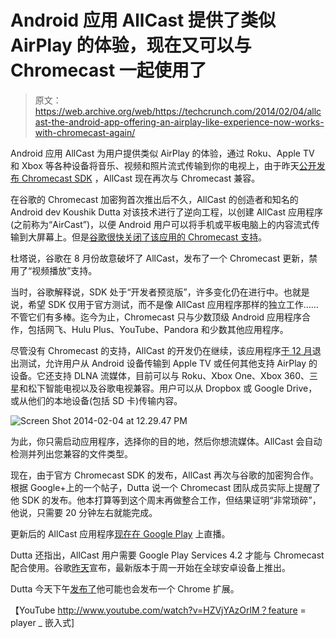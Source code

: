 # Android 应用 AllCast 提供了类似 AirPlay 的体验，现在又可以与 Chromecast 一起使用了

> 原文：<https://web.archive.org/web/https://techcrunch.com/2014/02/04/allcast-the-android-app-offering-an-airplay-like-experience-now-works-with-chromecast-again/>

Android 应用 AllCast 为用户提供类似 AirPlay 的体验，通过 Roku、Apple TV 和 Xbox 等各种设备将音乐、视频和照片流式传输到你的电视上，由于昨天[公开发布 Chromecast SDK](https://web.archive.org/web/20230328192243/https://techcrunch.com/2014/02/03/google-opens-chromecast-to-all-developers/) ，AllCast 现在再次与 Chromecast 兼容。

在谷歌的 Chromecast 加密狗首次推出后不久，AllCast 的创造者和知名的 Android dev Koushik Dutta 对该技术进行了逆向工程，以创建 AllCast 应用程序(之前称为“AirCast”)，以便 Android 用户可以将手机或平板电脑上的内容流式传输到大屏幕上。但是[谷歌很快关闭了该应用的 Chromecast 支持](https://web.archive.org/web/20230328192243/https://techcrunch.com/2013/08/26/google-just-killed-the-best-thing-about-the-chromecast-for-now/)。

杜塔说，谷歌在 8 月份故意破坏了 AllCast，发布了一个 Chromecast 更新，禁用了“视频播放”支持。

当时，谷歌解释说，SDK 处于“开发者预览版”，许多变化仍在进行中。也就是说，希望 SDK 仅用于官方测试，而不是像 AllCast 应用程序那样的独立工作……不管它们有多棒。迄今为止，Chromecast 只与少数顶级 Android 应用程序合作，包括网飞、Hulu Plus、YouTube、Pandora 和少数其他应用程序。

尽管没有 Chromecast 的支持，AllCast 的开发仍在继续，该应用程序[于 12 月](https://web.archive.org/web/20230328192243/https://techcrunch.com/2013/12/23/airplay-android-app/)退出测试，允许用户从 Android 设备传输到 Apple TV 或任何其他支持 AirPlay 的设备。它还支持 DLNA 流媒体，目前可以与 Roku、Xbox One、Xbox 360、三星和松下智能电视以及谷歌电视兼容。用户可以从 Dropbox 或 Google Drive，或从他们的本地设备(包括 SD 卡)传输内容。

![Screen Shot 2014-02-04 at 12.29.47 PM](img/8c6e5e5a12dfab2f2fcad85ab43fdfbe.png)

为此，你只需启动应用程序，选择你的目的地，然后你想流媒体。AllCast 会自动检测并列出您兼容的文件类型。

现在，由于官方 Chromecast SDK 的发布，AllCast 再次与谷歌的加密狗合作。根据 Google+上的一个帖子，Dutta 说一个 Chromecast 团队成员实际上提醒了他 SDK 的发布。他本打算等到这个周末再做整合工作，但结果证明“非常琐碎”，他说，只需要 20 分钟左右就能完成。

更新后的 AllCast 应用程序[现在在 Google Play](https://web.archive.org/web/20230328192243/https://play.google.com/store/apps/details?id=com.koushikdutta.cast) 上直播。

Dutta 还指出，AllCast 用户需要 Google Play Services 4.2 才能与 Chromecast 配合使用。谷歌[昨天](https://web.archive.org/web/20230328192243/http://android-developers.blogspot.com/2014/02/google-play-services-42.html)宣布，最新版本于周一开始在全球安卓设备上推出。

Dutta 今天下午[发布了](https://web.archive.org/web/20230328192243/https://plus.google.com/110558071969009568835/posts/ZneTwa3Ddwz)他可能也会发布一个 Chrome 扩展。

【YouTube http://www.youtube.com/watch?v=HZVjYAzOrlM？feature = player _ 嵌入式]